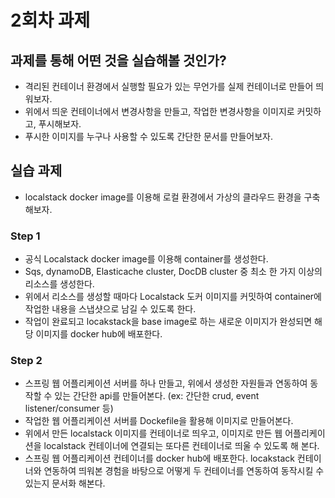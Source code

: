 # 2회차 과제

## 과제를 통해 어떤 것을 실습해볼 것인가?
- 격리된 컨테이너 환경에서 실행할 필요가 있는 무언가를 실제 컨테이너로 만들어 띄워보자.
- 위에서 띄운 컨테이너에서 변경사항을 만들고, 작업한 변경사항을 이미지로 커밋하고, 푸시해보자.
- 푸시한 이미지를 누구나 사용할 수 있도록 간단한 문서를 만들어보자.

## 실습 과제
- localstack docker image를 이용해 로컬 환경에서 가상의 클라우드 환경을 구축해보자.

### Step 1
- 공식 Localstack docker image를 이용해 container를 생성한다.
- Sqs, dynamoDB, Elasticache cluster, DocDB cluster 중 최소 한 가지 이상의 리소스를 생성한다.
- 위에서 리소스를 생성할 때마다 Localstack 도커 이미지를 커밋하여 container에 작업한 내용을 스냅샷으로 남길 수 있도록 한다.
- 작업이 완료되고 locakstack을 base image로 하는 새로운 이미지가 완성되면 해당 이미지를 docker hub에 배포한다.
### Step 2
- 스프링 웹 어플리케이션 서버를 하나 만들고, 위에서 생성한 자원들과 연동하여 동작할 수 있는 간단한 api를 만들어본다. (ex: 간단한 crud, event listener/consumer 등)
- 작업한 웹 어플리케이션 서버를 Dockefile을 활용해 이미지로 만들어본다.
- 위에서 만든 localstack 이미지를 컨테이너로 띄우고, 이미지로 만든 웹 어플리케이션을 localstack 컨테이너에 연결되는 또다른 컨테이너로 띄울 수 있도록 해 본다.
- 스프링 웹 어플리케이션 컨테이너를 docker hub에 배포한다. locakstack 컨테이너와 연동하여 띄워본 경험을 바탕으로 어떻게 두 컨테이너를 연동하여 동작시킬 수 있는지 문서화 해본다.

